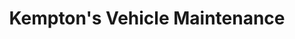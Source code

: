 ---
title: "Kempton's Vehicle Maintenance"
url: /milwaukie/kemptons-vehicle-maintenance/
shop: Autowerkstatt
---